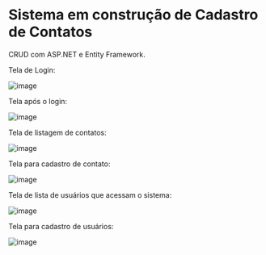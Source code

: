# Sistema em construção de Cadastro de Contatos

CRUD com ASP.NET e Entity Framework.

Tela de Login:

![image](https://user-images.githubusercontent.com/6372185/198166518-618ea20c-eaa3-4989-a393-532e6fe751fb.png)

Tela após o login:

![image](https://user-images.githubusercontent.com/6372185/198166795-23c9b6f0-6125-44c4-aefe-88c2ab2d481b.png)

Tela de listagem de contatos:

![image](https://user-images.githubusercontent.com/6372185/198166948-f1076164-a980-46b7-a914-0f44e9667086.png)

Tela para cadastro de contato:

![image](https://user-images.githubusercontent.com/6372185/198167130-cc54238c-6ae8-4622-8ab6-e38c9add0272.png)

Tela de lista de usuários que acessam o sistema:

![image](https://user-images.githubusercontent.com/6372185/198167092-2d544ced-e76b-4e90-8ba3-f10c3ebd8e93.png)

Tela para cadastro de usuários:

![image](https://user-images.githubusercontent.com/6372185/198167184-d6a6fd64-c0c0-454c-a933-e1a4d10315fd.png)
